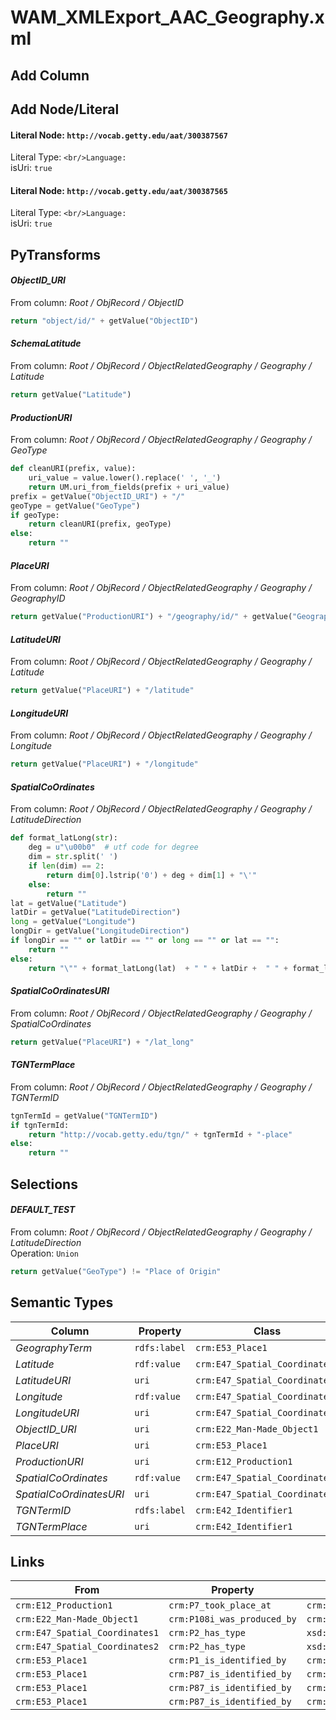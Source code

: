 # WAM_XMLExport_AAC_Geography.xml

## Add Column

## Add Node/Literal
#### Literal Node: `http://vocab.getty.edu/aat/300387567`
Literal Type: ``
<br/>Language: ``
<br/>isUri: `true`

#### Literal Node: `http://vocab.getty.edu/aat/300387565`
Literal Type: ``
<br/>Language: ``
<br/>isUri: `true`


## PyTransforms
#### _ObjectID_URI_
From column: _Root / ObjRecord / ObjectID_
``` python
return "object/id/" + getValue("ObjectID")
```

#### _SchemaLatitude_
From column: _Root / ObjRecord / ObjectRelatedGeography / Geography / Latitude_
``` python
return getValue("Latitude")
```

#### _ProductionURI_
From column: _Root / ObjRecord / ObjectRelatedGeography / Geography / GeoType_
``` python
def cleanURI(prefix, value):
    uri_value = value.lower().replace(' ', '_')
    return UM.uri_from_fields(prefix + uri_value)
prefix = getValue("ObjectID_URI") + "/"
geoType = getValue("GeoType")
if geoType:
    return cleanURI(prefix, geoType)
else:
    return ""
```

#### _PlaceURI_
From column: _Root / ObjRecord / ObjectRelatedGeography / Geography / GeographyID_
``` python
return getValue("ProductionURI") + "/geography/id/" + getValue("GeographyID")
```

#### _LatitudeURI_
From column: _Root / ObjRecord / ObjectRelatedGeography / Geography / Latitude_
``` python
return getValue("PlaceURI") + "/latitude"
```

#### _LongitudeURI_
From column: _Root / ObjRecord / ObjectRelatedGeography / Geography / Longitude_
``` python
return getValue("PlaceURI") + "/longitude"
```

#### _SpatialCoOrdinates_
From column: _Root / ObjRecord / ObjectRelatedGeography / Geography / LatitudeDirection_
``` python
def format_latLong(str):
    deg = u"\u00b0"  # utf code for degree
    dim = str.split(' ')
    if len(dim) == 2:
        return dim[0].lstrip('0') + deg + dim[1] + "\'"
    else:
        return ""
lat = getValue("Latitude")
latDir = getValue("LatitudeDirection")
long = getValue("Longitude")
longDir = getValue("LongitudeDirection")
if longDir == "" or latDir == "" or long == "" or lat == "":
    return ""
else:
    return "\"" + format_latLong(lat)  + " " + latDir +  " " + format_latLong(long) + " " +longDir + "\""
```

#### _SpatialCoOrdinatesURI_
From column: _Root / ObjRecord / ObjectRelatedGeography / Geography / SpatialCoOrdinates_
``` python
return getValue("PlaceURI") + "/lat_long"
```

#### _TGNTermPlace_
From column: _Root / ObjRecord / ObjectRelatedGeography / Geography / TGNTermID_
``` python
tgnTermId = getValue("TGNTermID")
if tgnTermId:
    return "http://vocab.getty.edu/tgn/" + tgnTermId + "-place"
else:
    return ""
```


## Selections
#### _DEFAULT_TEST_
From column: _Root / ObjRecord / ObjectRelatedGeography / Geography / LatitudeDirection_
<br>Operation: `Union`
``` python
return getValue("GeoType") != "Place of Origin"
```


## Semantic Types
| Column | Property | Class |
|  ----- | -------- | ----- |
| _GeographyTerm_ | `rdfs:label` | `crm:E53_Place1`|
| _Latitude_ | `rdf:value` | `crm:E47_Spatial_Coordinates1`|
| _LatitudeURI_ | `uri` | `crm:E47_Spatial_Coordinates1`|
| _Longitude_ | `rdf:value` | `crm:E47_Spatial_Coordinates2`|
| _LongitudeURI_ | `uri` | `crm:E47_Spatial_Coordinates2`|
| _ObjectID_URI_ | `uri` | `crm:E22_Man-Made_Object1`|
| _PlaceURI_ | `uri` | `crm:E53_Place1`|
| _ProductionURI_ | `uri` | `crm:E12_Production1`|
| _SpatialCoOrdinates_ | `rdf:value` | `crm:E47_Spatial_Coordinates3`|
| _SpatialCoOrdinatesURI_ | `uri` | `crm:E47_Spatial_Coordinates3`|
| _TGNTermID_ | `rdfs:label` | `crm:E42_Identifier1`|
| _TGNTermPlace_ | `uri` | `crm:E42_Identifier1`|


## Links
| From | Property | To |
|  --- | -------- | ---|
| `crm:E12_Production1` | `crm:P7_took_place_at` | `crm:E53_Place1`|
| `crm:E22_Man-Made_Object1` | `crm:P108i_was_produced_by` | `crm:E12_Production1`|
| `crm:E47_Spatial_Coordinates1` | `crm:P2_has_type` | `xsd:http://vocab.getty.edu/aat/300387565`|
| `crm:E47_Spatial_Coordinates2` | `crm:P2_has_type` | `xsd:http://vocab.getty.edu/aat/300387567`|
| `crm:E53_Place1` | `crm:P1_is_identified_by` | `crm:E42_Identifier1`|
| `crm:E53_Place1` | `crm:P87_is_identified_by` | `crm:E47_Spatial_Coordinates1`|
| `crm:E53_Place1` | `crm:P87_is_identified_by` | `crm:E47_Spatial_Coordinates2`|
| `crm:E53_Place1` | `crm:P87_is_identified_by` | `crm:E47_Spatial_Coordinates3`|
